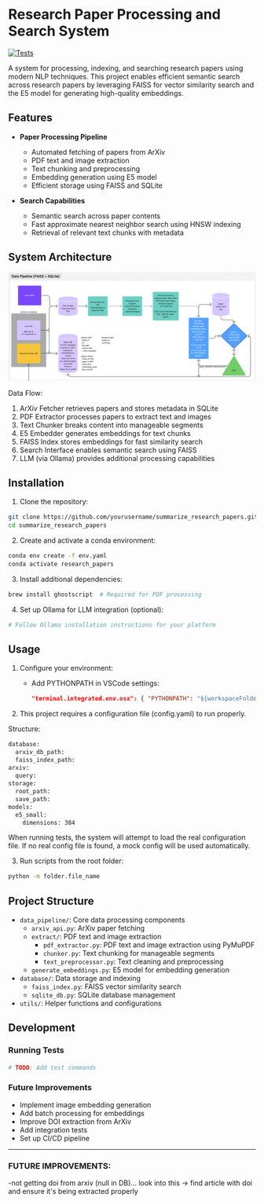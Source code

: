 # Research Paper Processing and Search System

[![Tests](https://github.com/bsha6/local_llm_researcher/actions/workflows/pytest_conda.yaml/badge.svg)](https://github.com/bsha6/local_llm_researcher/actions/workflows/pytest_conda.yaml)

A system for processing, indexing, and searching research papers using modern NLP techniques. This project enables efficient semantic search across research papers by leveraging FAISS for vector similarity search and the E5 model for generating high-quality embeddings.

## Features

- **Paper Processing Pipeline**
  - Automated fetching of papers from ArXiv
  - PDF text and image extraction
  - Text chunking and preprocessing
  - Embedding generation using E5 model
  - Efficient storage using FAISS and SQLite

- **Search Capabilities**
  - Semantic search across paper contents
  - Fast approximate nearest neighbor search using HNSW indexing
  - Retrieval of relevant text chunks with metadata

## System Architecture

![System Architecture](docs/images/architecture.png)

Data Flow:
1. ArXiv Fetcher retrieves papers and stores metadata in SQLite
2. PDF Extractor processes papers to extract text and images
3. Text Chunker breaks content into manageable segments
4. E5 Embedder generates embeddings for text chunks
5. FAISS Index stores embeddings for fast similarity search
6. Search Interface enables semantic search using FAISS
7. LLM (via Ollama) provides additional processing capabilities

## Installation

1. Clone the repository:
```bash
git clone https://github.com/yourusername/summarize_research_papers.git
cd summarize_research_papers
```

2. Create and activate a conda environment:
```bash
conda env create -f env.yaml
conda activate research_papers
```

3. Install additional dependencies:
```bash
brew install ghostscript  # Required for PDF processing
```

4. Set up Ollama for LLM integration (optional):
```bash
# Follow Ollama installation instructions for your platform
```

## Usage

1. Configure your environment:
   - Add PYTHONPATH in VSCode settings:
     ```json
     "terminal.integrated.env.osx": { "PYTHONPATH": "${workspaceFolder}" }
     ```

2. This project requires a configuration file (config.yaml) to run properly.

Structure:
```
database:
  arxiv_db_path:
  faiss_index_path:
arxiv:
  query:
storage:
  root_path:
  save_path:
models:
  e5_small:
    dimensions: 384
```

When running tests, the system will attempt to load the real configuration file. If no real config file is found, a mock config will be used automatically.

3. Run scripts from the root folder:
```bash
python -m folder.file_name
```

## Project Structure

- `data_pipeline/`: Core data processing components
  - `arxiv_api.py`: ArXiv paper fetching
  - `extract/`: PDF text and image extraction
    - `pdf_extractor.py`: PDF text and image extraction using PyMuPDF
    - `chunker.py`: Text chunking for manageable segments
    - `text_preprocessor.py`: Text cleaning and preprocessing
  - `generate_embeddings.py`: E5 model for embedding generation
- `database/`: Data storage and indexing
  - `faiss_index.py`: FAISS vector similarity search
  - `sqlite_db.py`: SQLite database management
- `utils/`: Helper functions and configurations

## Development

### Running Tests
```bash
# TODO: Add test commands
```

### Future Improvements
- Implement image embedding generation
- Add batch processing for embeddings
- Improve DOI extraction from ArXiv
- Add integration tests
- Set up CI/CD pipeline

---


### FUTURE IMPROVEMENTS:
-not getting doi from arxiv (null in DB)... look into this
-> find article with doi and ensure it's being extracted properly


